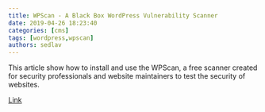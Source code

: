 ```yaml
---
title: WPScan - A Black Box WordPress Vulnerability Scanner
date: 2019-04-26 18:23:40
categories: [cms]
tags: [wordpress,wpscan]
authors: sedlav
---
```


This article show how to install and use the WPScan, a free scanner created for security professionals and website maintainers to test the security of websites.

[Link](https://www.tecmint.com/wpscan-wordpress-vulnerability-scanner)
